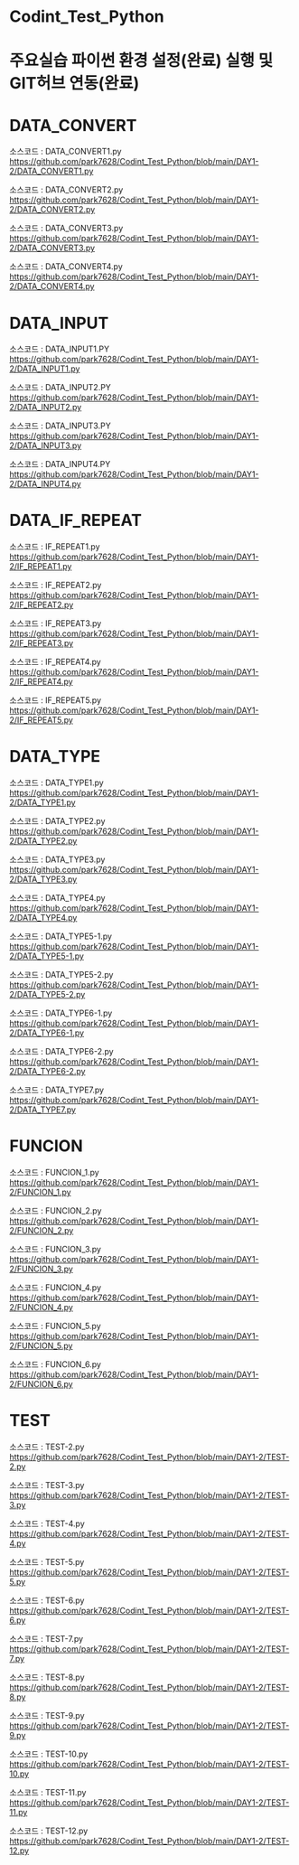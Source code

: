 # Codint_Test_Python

# 주요실습 파이썬 환경 설정(완료) 실행 및 GIT허브 연동(완료)

# DATA_CONVERT
소스코드 : DATA_CONVERT1.py https://github.com/park7628/Codint_Test_Python/blob/main/DAY1-2/DATA_CONVERT1.py

소스코드 : DATA_CONVERT2.py https://github.com/park7628/Codint_Test_Python/blob/main/DAY1-2/DATA_CONVERT2.py

소스코드 : DATA_CONVERT3.py https://github.com/park7628/Codint_Test_Python/blob/main/DAY1-2/DATA_CONVERT3.py

소스코드 : DATA_CONVERT4.py https://github.com/park7628/Codint_Test_Python/blob/main/DAY1-2/DATA_CONVERT4.py

# DATA_INPUT

소스코드 : DATA_INPUT1.PY https://github.com/park7628/Codint_Test_Python/blob/main/DAY1-2/DATA_INPUT1.py

소스코드 : DATA_INPUT2.PY https://github.com/park7628/Codint_Test_Python/blob/main/DAY1-2/DATA_INPUT2.py

소스코드 : DATA_INPUT3.PY https://github.com/park7628/Codint_Test_Python/blob/main/DAY1-2/DATA_INPUT3.py

소스코드 : DATA_INPUT4.PY https://github.com/park7628/Codint_Test_Python/blob/main/DAY1-2/DATA_INPUT4.py

# DATA_IF_REPEAT
소스코드 : IF_REPEAT1.py https://github.com/park7628/Codint_Test_Python/blob/main/DAY1-2/IF_REPEAT1.py

소스코드 : IF_REPEAT2.py https://github.com/park7628/Codint_Test_Python/blob/main/DAY1-2/IF_REPEAT2.py

소스코드 : IF_REPEAT3.py https://github.com/park7628/Codint_Test_Python/blob/main/DAY1-2/IF_REPEAT3.py

소스코드 : IF_REPEAT4.py https://github.com/park7628/Codint_Test_Python/blob/main/DAY1-2/IF_REPEAT4.py

소스코드 : IF_REPEAT5.py https://github.com/park7628/Codint_Test_Python/blob/main/DAY1-2/IF_REPEAT5.py

# DATA_TYPE
소스코드 : DATA_TYPE1.py https://github.com/park7628/Codint_Test_Python/blob/main/DAY1-2/DATA_TYPE1.py

소스코드 : DATA_TYPE2.py https://github.com/park7628/Codint_Test_Python/blob/main/DAY1-2/DATA_TYPE2.py

소스코드 : DATA_TYPE3.py https://github.com/park7628/Codint_Test_Python/blob/main/DAY1-2/DATA_TYPE3.py

소스코드 : DATA_TYPE4.py https://github.com/park7628/Codint_Test_Python/blob/main/DAY1-2/DATA_TYPE4.py

소스코드 : DATA_TYPE5-1.py https://github.com/park7628/Codint_Test_Python/blob/main/DAY1-2/DATA_TYPE5-1.py

소스코드 : DATA_TYPE5-2.py https://github.com/park7628/Codint_Test_Python/blob/main/DAY1-2/DATA_TYPE5-2.py

소스코드 : DATA_TYPE6-1.py https://github.com/park7628/Codint_Test_Python/blob/main/DAY1-2/DATA_TYPE6-1.py

소스코드 : DATA_TYPE6-2.py https://github.com/park7628/Codint_Test_Python/blob/main/DAY1-2/DATA_TYPE6-2.py

소스코드 : DATA_TYPE7.py https://github.com/park7628/Codint_Test_Python/blob/main/DAY1-2/DATA_TYPE7.py

# FUNCION
소스코드 : FUNCION_1.py https://github.com/park7628/Codint_Test_Python/blob/main/DAY1-2/FUNCION_1.py

소스코드 : FUNCION_2.py https://github.com/park7628/Codint_Test_Python/blob/main/DAY1-2/FUNCION_2.py

소스코드 : FUNCION_3.py https://github.com/park7628/Codint_Test_Python/blob/main/DAY1-2/FUNCION_3.py

소스코드 : FUNCION_4.py https://github.com/park7628/Codint_Test_Python/blob/main/DAY1-2/FUNCION_4.py

소스코드 : FUNCION_5.py https://github.com/park7628/Codint_Test_Python/blob/main/DAY1-2/FUNCION_5.py

소스코드 : FUNCION_6.py https://github.com/park7628/Codint_Test_Python/blob/main/DAY1-2/FUNCION_6.py

# TEST
소스코드 : TEST-2.py https://github.com/park7628/Codint_Test_Python/blob/main/DAY1-2/TEST-2.py

소스코드 : TEST-3.py https://github.com/park7628/Codint_Test_Python/blob/main/DAY1-2/TEST-3.py

소스코드 : TEST-4.py https://github.com/park7628/Codint_Test_Python/blob/main/DAY1-2/TEST-4.py

소스코드 : TEST-5.py https://github.com/park7628/Codint_Test_Python/blob/main/DAY1-2/TEST-5.py

소스코드 : TEST-6.py https://github.com/park7628/Codint_Test_Python/blob/main/DAY1-2/TEST-6.py

소스코드 : TEST-7.py https://github.com/park7628/Codint_Test_Python/blob/main/DAY1-2/TEST-7.py

소스코드 : TEST-8.py https://github.com/park7628/Codint_Test_Python/blob/main/DAY1-2/TEST-8.py

소스코드 : TEST-9.py https://github.com/park7628/Codint_Test_Python/blob/main/DAY1-2/TEST-9.py

소스코드 : TEST-10.py https://github.com/park7628/Codint_Test_Python/blob/main/DAY1-2/TEST-10.py

소스코드 : TEST-11.py https://github.com/park7628/Codint_Test_Python/blob/main/DAY1-2/TEST-11.py

소스코드 : TEST-12.py https://github.com/park7628/Codint_Test_Python/blob/main/DAY1-2/TEST-12.py
